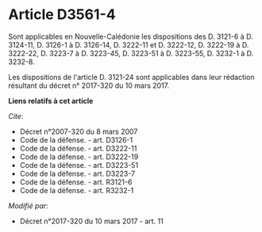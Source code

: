 # Article D3561-4

Sont applicables en Nouvelle-Calédonie les dispositions des D. 3121-6 à D. 3124-11, D. 3126-1 à D. 3126-14, D. 3222-11 et D.
3222-12, 
D. 3222-19 à D. 3222-22, D. 3223-7 à D. 3223-45, D. 3223-51 à D. 3223-55, D. 3232-1 à D. 3232-8. 

Les dispositions de l'article D. 3121-24 sont applicables dans leur rédaction résultant du décret n° 2017-320 du 10 mars
2017.

**Liens relatifs à cet article**

_Cite_:

  - Décret n°2007-320 du 8 mars 2007
  - Code de la défense. - art. D3126-1
  - Code de la défense. - art. D3222-11
  - Code de la défense. - art. D3222-19
  - Code de la défense. - art. D3223-51
  - Code de la défense. - art. D3223-7
  - Code de la défense. - art. R3121-6
  - Code de la défense. - art. R3232-1

_Modifié par_:

  - Décret n°2017-320 du 10 mars 2017 - art. 11
